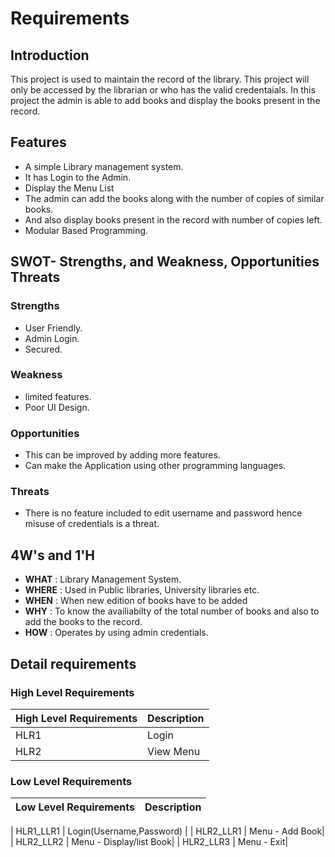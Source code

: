 
# Requirements 

## Introduction 
This project is used to maintain the record of the library. This project will only be accessed by the librarian or who has the valid credentaials. In this project the admin is able to add books and display the books present in the record.  


## Features
- A simple Library management system.
- It has Login to the Admin.
- Display the Menu List
- The admin can add the books along with the number of copies of similar books.
- And also display books present in the record with number of copies left.
- Modular Based Programming.

## SWOT- Strengths, and Weakness, Opportunities Threats
### Strengths
- User Friendly.
- Admin Login.
- Secured.

### Weakness
-  limited features.
-  Poor UI Design.

### Opportunities
-  This can be improved by adding more features.
-  Can make the Application using other programming languages.

### Threats
- There is no feature included to edit username and password hence misuse of credentials is a threat.

## 4W's and 1'H
- **WHAT** : Library Management System.
- **WHERE** : Used in Public libraries, University libraries etc.
- **WHEN** : When new edition of books have to be added
- **WHY** : To know the availiabilty of the total number of books and also to add the books to the record.
- **HOW** : Operates by using admin credentials.

## Detail requirements
### High Level Requirements
| High Level Requirements      | Description |
| ----------- | ----------- |
| HLR1      | Login     |
| HLR2   | View Menu|


### Low Level Requirements
| Low Level Requirements      | Description |
| ----------- | ----------- |

| HLR1_LLR1  | Login(Username,Password) |
| HLR2_LLR1   | Menu - Add Book|
| HLR2_LLR2   | Menu - Display/list Book|
| HLR2_LLR3   | Menu - Exit|



